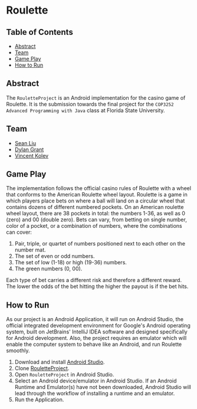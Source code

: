 # Roulette

## Table of Contents

+ [Abstract](#abstract)
+ [Team](#team)
+ [Game Play](#game-play)
+ [How to Run](#how-to-run)

## Abstract

The `RouletteProject` is an Android implementation for the casino game of
Roulette. It is the submission towards the final project for the
`COP3252 Advanced Programming with Java` class at Florida State University.

## Team

+ [Sean Liu](mailto:yl16b@my.fsu.edu)
+ [Dylan Grant](mailto:dpg16b@my.fsu.edu)
+ [Vincent Kolev](mailto:vnk18@my.fsu.edu)

## Game Play

The implementation follows the official casino rules of Roulette with a wheel
that conforms to the American Roulette wheel layout. Roulette is a game in which
players place bets on where a ball will land on a circular wheel that contains
dozens of different numbered pockets. On an American roulette wheel layout,
there are 38 pockets in total: the numbers 1-36, as well as 0 (zero) and 00
(double zero). Bets can vary, from betting on single number, color of a pocket,
or a combination of numbers, where the combinations can cover:
1. Pair, triple, or quartet of numbers positioned next to each other on the
   number mat.
1. The set of even or odd numbers.
1. The set of low (1-18) or high (19-36) numbers.
1. The green numbers (0, 00).

Each type of bet carries a different risk and therefore a different reward. The
lower the odds of the bet hitting the higher the payout is if the bet hits.

## How to Run

As our project is an Android Application, it will run on Android Studio,
the official integrated development environment for Google's Android operating
system, built on JetBrains' IntelliJ IDEA software and designed specifically for
Android development. Also, the project requires an emulator which will enable
the computer system to behave like an Android, and run Roulette smoothly.
1. Download and  install [Android Studio](https://developer.android.com/studio/index.html).
1. Clone [RouletteProject](https://github.com/dpgrrant/RouletteProject/tree/master).
1. Open `RouletteProject` in Android Studio.
1. Select an Android device/emulator in Android Studio. If an Android Runtime
   and Emulator(s) have not been downloaded, Android Studio will lead through
   the workflow of installing a runtime and an emulator.
1. Run the Application.
